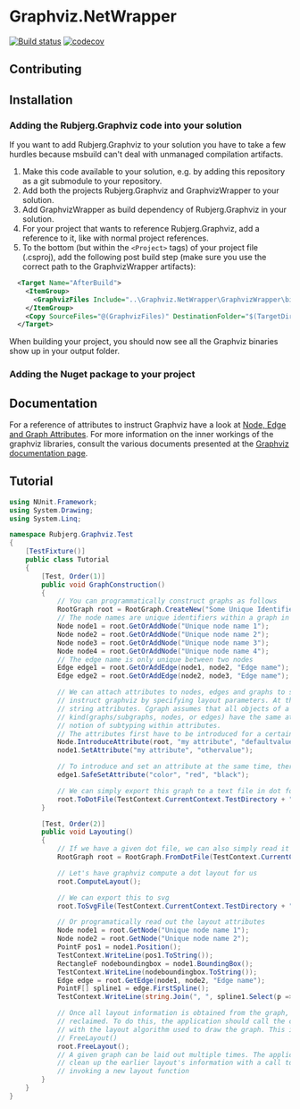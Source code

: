 Graphviz.NetWrapper
===================

[![Build status](https://ci.appveyor.com/api/projects/status/4bhyr3dvo6kap9mn?svg=true)](https://ci.appveyor.com/project/Chiel92/graphviz-netwrapper)
[![codecov](https://codecov.io/gh/Rubjerg/Graphviz.NetWrapper/branch/master/graph/badge.svg)](https://codecov.io/gh/Rubjerg/Graphviz.NetWrapper)

## Contributing

## Installation

### Adding the Rubjerg.Graphviz code into your solution
If you want to add Rubjerg.Graphviz to your solution you have to take a few hurdles because msbuild can't deal
with unmanaged compilation artifacts.
1. Make this code available to your solution, e.g. by adding this repository as a git submodule to your repository.
2. Add both the projects Rubjerg.Graphviz and GraphvizWrapper to your solution.
3. Add GraphvizWrapper as build dependency of Rubjerg.Graphviz in your solution.
4. For your project that wants to reference Rubjerg.Graphviz, add a reference to it, like with normal project references.
5. To the bottom (but within the `<Project>` tags) of your project file (.csproj), add the following post build
   step (make sure you use the correct path to the GraphvizWrapper artifacts):
```xml
  <Target Name="AfterBuild">
    <ItemGroup>
      <GraphvizFiles Include="..\Graphviz.NetWrapper\GraphvizWrapper\bin\$(Configuration)\**" />
    </ItemGroup>
    <Copy SourceFiles="@(GraphvizFiles)" DestinationFolder="$(TargetDir)\%(RecursiveDir)" SkipUnchangedFiles="true" />
  </Target>
```

When building your project, you should now see all the Graphviz binaries show up in your output
folder.

### Adding the Nuget package to your project

## Documentation

For a reference of attributes to instruct Graphviz have a look at
[Node, Edge and Graph Attributes](https://graphviz.gitlab.io/_pages/doc/info/attrs.html).
For more information on the inner workings of the graphviz libraries, consult the various
documents presented at the [Graphviz documentation page](https://graphviz.org/documentation/).

## Tutorial

```cs
using NUnit.Framework;
using System.Drawing;
using System.Linq;

namespace Rubjerg.Graphviz.Test
{
    [TestFixture()]
    public class Tutorial
    {
        [Test, Order(1)]
        public void GraphConstruction()
        {
            // You can programmatically construct graphs as follows
            RootGraph root = RootGraph.CreateNew("Some Unique Identifier", GraphType.Directed);
            // The node names are unique identifiers within a graph in Graphviz
            Node node1 = root.GetOrAddNode("Unique node name 1");
            Node node2 = root.GetOrAddNode("Unique node name 2");
            Node node3 = root.GetOrAddNode("Unique node name 3");
            Node node4 = root.GetOrAddNode("Unique node name 4");
            // The edge name is only unique between two nodes
            Edge edge1 = root.GetOrAddEdge(node1, node2, "Edge name");
            Edge edge2 = root.GetOrAddEdge(node2, node3, "Edge name");

            // We can attach attributes to nodes, edges and graphs to store information and
            // instruct graphviz by specifying layout parameters. At the moment we only support
            // string attributes. Cgraph assumes that all objects of a given
            // kind(graphs/subgraphs, nodes, or edges) have the same attributes - there's no
            // notion of subtyping within attributes.
            // The attributes first have to be introduced for a certain kind, before we can use it.
            Node.IntroduceAttribute(root, "my attribute", "defaultvalue");
            node1.SetAttribute("my attribute", "othervalue");

            // To introduce and set an attribute at the same time, there are convenience wrappers
            edge1.SafeSetAttribute("color", "red", "black");

            // We can simply export this graph to a text file in dot format
            root.ToDotFile(TestContext.CurrentContext.TestDirectory + "/out.dot");
        }

        [Test, Order(2)]
        public void Layouting()
        {
            // If we have a given dot file, we can also simply read it back in
            RootGraph root = RootGraph.FromDotFile(TestContext.CurrentContext.TestDirectory + "/out.dot");

            // Let's have graphviz compute a dot layout for us
            root.ComputeLayout();

            // We can export this to svg
            root.ToSvgFile(TestContext.CurrentContext.TestDirectory + "/dot_out.svg");

            // Or programatically read out the layout attributes
            Node node1 = root.GetNode("Unique node name 1");
            Node node2 = root.GetNode("Unique node name 2");
            PointF pos1 = node1.Position();
            TestContext.WriteLine(pos1.ToString());
            RectangleF nodeboundingbox = node1.BoundingBox();
            TestContext.WriteLine(nodeboundingbox.ToString());
            Edge edge = root.GetEdge(node1, node2, "Edge name");
            PointF[] spline1 = edge.FirstSpline();
            TestContext.WriteLine(string.Join(", ", spline1.Select(p => p.ToString())));

            // Once all layout information is obtained from the graph, the resources should be
            // reclaimed. To do this, the application should call the cleanup routine associated
            // with the layout algorithm used to draw the graph. This is done by a call to
            // FreeLayout()
            root.FreeLayout();
            // A given graph can be laid out multiple times. The application, however, must
            // clean up the earlier layout's information with a call to gvFreeLayout before
            // invoking a new layout function
        }
    }
}
```
